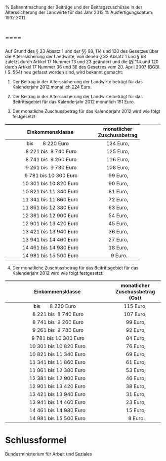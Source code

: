 % Bekanntmachung der Beiträge und der Beitragszuschüsse in der Alterssicherung der Landwirte für das Jahr 2012
% Ausfertigungsdatum: 19.12.2011
 
# ----

Auf Grund des § 33 Absatz 1 und der §§ 68, 114 und 120 des Gesetzes über die Alterssicherung der Landwirte, von denen § 33 Absatz 1 und § 68 zuletzt durch Artikel 17 Nummer 13 und 23 geändert und die §§ 114 und 120 durch Artikel 17 Nummer 36 und 38 des Gesetzes vom 20. April 2007 (BGBl. I S. 554) neu gefasst worden sind, wird bekannt gemacht:

1. Der Beitrag in der Alterssicherung der Landwirte beträgt für das Kalenderjahr 2012 monatlich 224 Euro.

2. Der Beitrag in der Alterssicherung der Landwirte beträgt für das Beitrittsgebiet für das Kalenderjahr 2012 monatlich 191 Euro.

3. Der monatliche Zuschussbetrag für das Kalenderjahr 2012 wird wie folgt festgesetzt:  
  

<table width="100%" style="border-collapse: collapse;border-top: 0.5pt solid ; "><colgroup><col style="width: 67%" /><col style="width: 33%" /></colgroup><thead><tr class="header"><th style="text-align: center;">Einkommensklasse</th><th style="text-align: center;">monatlicher<br />
Zuschussbetrag</th></tr></thead><tbody><tr class="odd"><td style="text-align: center;">bis       8 220 Euro    </td><td style="text-align: center;">134 Euro,</td></tr><tr class="even"><td style="text-align: center;"> 8 221 bis  8 740 Euro</td><td style="text-align: center;">125 Euro,</td></tr><tr class="odd"><td style="text-align: center;"> 8 741 bis  9 260 Euro</td><td style="text-align: center;">116 Euro,</td></tr><tr class="even"><td style="text-align: center;"> 9 261 bis  9 780 Euro</td><td style="text-align: center;">108 Euro,</td></tr><tr class="odd"><td style="text-align: center;"> 9 781 bis 10 300 Euro</td><td style="text-align: center;"> 99 Euro,</td></tr><tr class="even"><td style="text-align: center;">10 301 bis 10 820 Euro</td><td style="text-align: center;"> 90 Euro,</td></tr><tr class="odd"><td style="text-align: center;">10 821 bis 11 340 Euro</td><td style="text-align: center;"> 81 Euro,</td></tr><tr class="even"><td style="text-align: center;">11 341 bis 11 860 Euro</td><td style="text-align: center;"> 72 Euro,</td></tr><tr class="odd"><td style="text-align: center;">11 861 bis 12 380 Euro</td><td style="text-align: center;"> 63 Euro,</td></tr><tr class="even"><td style="text-align: center;">12 381 bis 12 900 Euro</td><td style="text-align: center;"> 54 Euro,</td></tr><tr class="odd"><td style="text-align: center;">12 901 bis 13 420 Euro</td><td style="text-align: center;"> 45 Euro,</td></tr><tr class="even"><td style="text-align: center;">13 421 bis 13 940 Euro</td><td style="text-align: center;"> 36 Euro,</td></tr><tr class="odd"><td style="text-align: center;">13 941 bis 14 460 Euro</td><td style="text-align: center;"> 27 Euro,</td></tr><tr class="even"><td style="text-align: center;">14 461 bis 14 980 Euro</td><td style="text-align: center;"> 18 Euro,</td></tr><tr class="odd"><td style="text-align: center;">14 981 bis 15 500 Euro</td><td style="text-align: center;">  9 Euro.</td></tr></tbody></table>

4. Der monatliche Zuschussbetrag für das Beitrittsgebiet für das Kalenderjahr 2012 wird wie folgt festgesetzt:  
  

<table width="100%" style="border-collapse: collapse;border-top: 0.5pt solid ; "><colgroup><col style="width: 67%" /><col style="width: 33%" /></colgroup><thead><tr class="header"><th style="text-align: center;">Einkommensklasse</th><th style="text-align: center;">monatlicher<br />
Zuschussbetrag (Ost)</th></tr></thead><tbody><tr class="odd"><td style="text-align: center;">bis       8 220 Euro    </td><td style="text-align: center;">115 Euro,</td></tr><tr class="even"><td style="text-align: center;"> 8 221 bis  8 740 Euro</td><td style="text-align: center;">107 Euro,</td></tr><tr class="odd"><td style="text-align: center;"> 8 741 bis  9 260 Euro</td><td style="text-align: center;"> 99 Euro,</td></tr><tr class="even"><td style="text-align: center;"> 9 261 bis  9 780 Euro</td><td style="text-align: center;"> 92 Euro,</td></tr><tr class="odd"><td style="text-align: center;"> 9 781 bis 10 300 Euro</td><td style="text-align: center;"> 84 Euro,</td></tr><tr class="even"><td style="text-align: center;">10 301 bis 10 820 Euro</td><td style="text-align: center;"> 76 Euro,</td></tr><tr class="odd"><td style="text-align: center;">10 821 bis 11 340 Euro</td><td style="text-align: center;"> 69 Euro,</td></tr><tr class="even"><td style="text-align: center;">11 341 bis 11 860 Euro</td><td style="text-align: center;"> 61 Euro,</td></tr><tr class="odd"><td style="text-align: center;">11 861 bis 12 380 Euro</td><td style="text-align: center;"> 53 Euro,</td></tr><tr class="even"><td style="text-align: center;">12 381 bis 12 900 Euro</td><td style="text-align: center;"> 46 Euro,</td></tr><tr class="odd"><td style="text-align: center;">12 901 bis 13 420 Euro</td><td style="text-align: center;"> 38 Euro,</td></tr><tr class="even"><td style="text-align: center;">13 421 bis 13 940 Euro</td><td style="text-align: center;"> 31 Euro,</td></tr><tr class="odd"><td style="text-align: center;">13 941 bis 14 460 Euro</td><td style="text-align: center;"> 23 Euro,</td></tr><tr class="even"><td style="text-align: center;">14 461 bis 14 980 Euro</td><td style="text-align: center;"> 15 Euro,</td></tr><tr class="odd"><td style="text-align: center;">14 981 bis 15 500 Euro</td><td style="text-align: center;">  8 Euro.</td></tr></tbody></table>

# Schlussformel

Bundesministerium für Arbeit und Soziales
